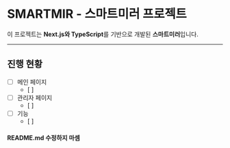 # SMARTMIR - 스마트미러 프로젝트

이 프로젝트는 **Next.js와 TypeScript**를 기반으로 개발된 **스마트미러**입니다.

---
## 진행 현황

- [ ] 메인 페이지
    - [ ] 
- [ ] 관리자 페이지
    - [ ]
- [ ] 기능
    - [ ]

#### README.md 수정하지 마셈
